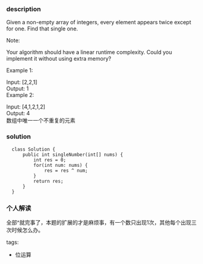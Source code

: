 ### description    
  Given a non-empty array of integers, every element appears twice except for one. Find that single one.  
    
  Note:  
    
  Your algorithm should have a linear runtime complexity. Could you implement it without using extra memory?  
    
  Example 1:  
    
  Input: [2,2,1]  
  Output: 1  
  Example 2:  
    
  Input: [4,1,2,1,2]  
  Output: 4  
  数组中唯一一个不重复的元素  
### solution    
```    
  class Solution {  
      public int singleNumber(int[] nums) {  
          int res = 0;  
          for(int num: nums) {  
              res = res ^ num;  
          }  
          return res;  
      }  
  }  
```    
    
### 个人解读    
  全部^就完事了，本题的扩展的才是麻烦事，有一个数只出现1次，其他每个出现三次时候怎么办。  
    
tags:    
  -   位运算  
